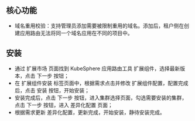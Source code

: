 ## 核心功能

- 域名重用校验：支持管理员添加需要被限制重用的域名。添加后，租户侧在创建应用路由无法将同一个域名应用在不同的项目中。

## 安装

- 通过 扩展市场 页面找到 KubeSphere 应用路由工具 扩展组件，选择最新版本，点击 下一步 按钮；
- 在 扩展组件安装 标签页面中，根据需求点击并修改 扩展组件配置，配置完成后，点击 安装 按钮，开始安装；
- 安装完成后，点击 下一步 按钮，进入集群选择页面，勾选需要安装的集群，点击 下一步 按钮，进入 差异化配置 页面；
- 根据需求更新 差异化配置，更新完成，开始安装，静待安装完成。